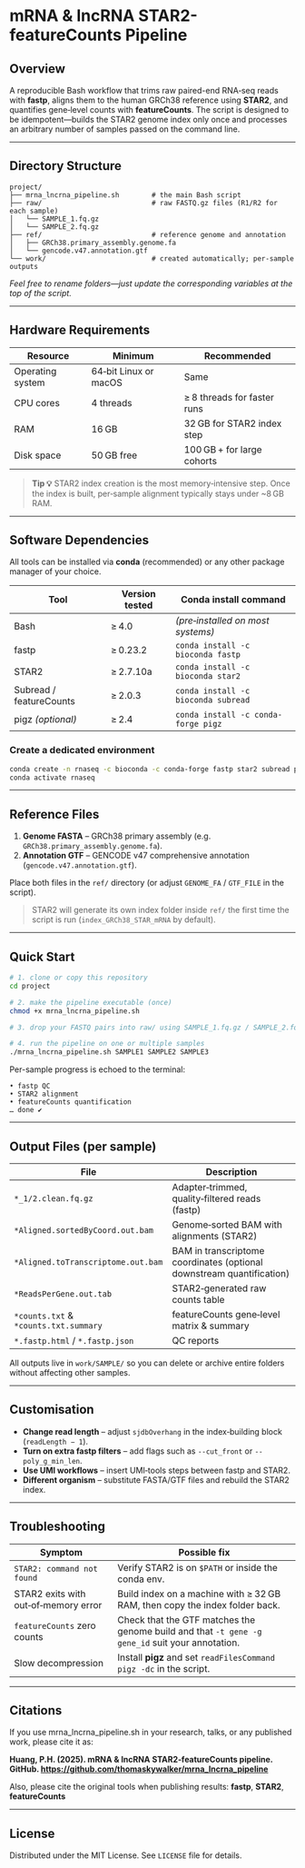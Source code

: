 # mRNA & lncRNA STAR2-featureCounts Pipeline

## Overview
A reproducible Bash workflow that trims raw paired-end RNA‑seq reads with **fastp**, aligns them to the human GRCh38 reference using **STAR2**, and quantifies gene‑level counts with **featureCounts**. The script is designed to be idempotent—builds the STAR2 genome index only once and processes an arbitrary number of samples passed on the command line.

---

## Directory Structure
```text
project/
├── mrna_lncrna_pipeline.sh        # the main Bash script
├── raw/                           # raw FASTQ.gz files (R1/R2 for each sample)
│   └── SAMPLE_1.fq.gz
│   └── SAMPLE_2.fq.gz
├── ref/                           # reference genome and annotation
│   ├── GRCh38.primary_assembly.genome.fa
│   └── gencode.v47.annotation.gtf
└── work/                          # created automatically; per-sample outputs
```
*Feel free to rename folders—just update the corresponding variables at the top of the script.*

---

## Hardware Requirements
| Resource | Minimum | Recommended |
|----------|---------|-------------|
| Operating system | 64‑bit Linux or macOS | Same |
| CPU cores        | 4 threads     | ≥ 8 threads for faster runs |
| RAM              | 16 GB         | 32 GB for STAR2 index step |
| Disk space       | 50 GB free    | 100 GB + for large cohorts |

> **Tip 💡** STAR2 index creation is the most memory‑intensive step. Once the index is built, per‑sample alignment typically stays under ~8 GB RAM.

---

## Software Dependencies
All tools can be installed via **conda** (recommended) or any other package manager of your choice.

| Tool | Version tested | Conda install command |
|------|---------------|-----------------------|
| Bash | ≥ 4.0 | *(pre‑installed on most systems)* |
| fastp | ≥ 0.23.2 | `conda install -c bioconda fastp` |
| STAR2 | ≥ 2.7.10a | `conda install -c bioconda star2` |
| Subread / featureCounts | ≥ 2.0.3 | `conda install -c bioconda subread` |
| pigz *(optional)* | ≥ 2.4 | `conda install -c conda-forge pigz` |

### Create a dedicated environment
```bash
conda create -n rnaseq -c bioconda -c conda-forge fastp star2 subread pigz
conda activate rnaseq
```

---

## Reference Files
1. **Genome FASTA** – GRCh38 primary assembly (e.g. `GRCh38.primary_assembly.genome.fa`).  
2. **Annotation GTF** – GENCODE v47 comprehensive annotation (`gencode.v47.annotation.gtf`).

Place both files in the `ref/` directory (or adjust `GENOME_FA` / `GTF_FILE` in the script).

> STAR2 will generate its own index folder inside `ref/` the first time the script is run (`index_GRCh38_STAR_mRNA` by default).

---

## Quick Start
```bash
# 1. clone or copy this repository
cd project

# 2. make the pipeline executable (once)
chmod +x mrna_lncrna_pipeline.sh

# 3. drop your FASTQ pairs into raw/ using SAMPLE_1.fq.gz / SAMPLE_2.fq.gz naming

# 4. run the pipeline on one or multiple samples
./mrna_lncrna_pipeline.sh SAMPLE1 SAMPLE2 SAMPLE3
```
Per-sample progress is echoed to the terminal:
```text
• fastp QC
• STAR2 alignment
• featureCounts quantification
… done ✔
```

---

## Output Files (per sample)
| File | Description |
|------|-------------|
| `*_1/2.clean.fq.gz` | Adapter‑trimmed, quality‑filtered reads (fastp) |
| `*Aligned.sortedByCoord.out.bam` | Genome‑sorted BAM with alignments (STAR2) |
| `*Aligned.toTranscriptome.out.bam` | BAM in transcriptome coordinates (optional downstream quantification) |
| `*ReadsPerGene.out.tab` | STAR2‑generated raw counts table |
| `*counts.txt` & `*counts.txt.summary` | featureCounts gene‑level matrix & summary |
| `*.fastp.html` / `*.fastp.json` | QC reports |

All outputs live in `work/SAMPLE/` so you can delete or archive entire folders without affecting other samples.

---

## Customisation
* **Change read length** – adjust `sjdbOverhang` in the index‑building block (`readLength − 1`).
* **Turn on extra fastp filters** – add flags such as `--cut_front` or `--poly_g_min_len`.
* **Use UMI workflows** – insert UMI‑tools steps between fastp and STAR2.
* **Different organism** – substitute FASTA/GTF files and rebuild the STAR2 index.

---

## Troubleshooting
| Symptom | Possible fix |
|---------|--------------|
| `STAR2: command not found` | Verify STAR2 is on `$PATH` or inside the conda env. |
| STAR2 exits with out‑of‑memory error | Build index on a machine with ≥ 32 GB RAM, then copy the index folder back. |
| `featureCounts` zero counts | Check that the GTF matches the genome build and that `-t gene -g gene_id` suit your annotation. |
| Slow decompression | Install **pigz** and set `readFilesCommand pigz -dc` in the script. |

---

## Citations
If you use mrna_lncrna_pipeline.sh in your research, talks, or any published work, please cite it as:

**Huang, P.H. (2025). mRNA & lncRNA STAR2‑featureCounts pipeline. GitHub. https://github.com/thomaskywalker/mrna_lncrna_pipeline**

Also, please cite the original tools when publishing results: **fastp**, **STAR2**, **featureCounts**

---

## License
Distributed under the MIT License. See `LICENSE` file for details.
